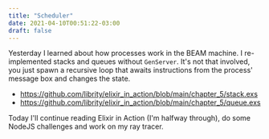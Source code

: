 ```yaml
---
title: "Scheduler"
date: 2021-04-10T00:51:22-03:00
draft: false
---
```


Yesterday I learned about how processes work in the BEAM machine.
I re-implemented stacks and queues without `GenServer`.
It's not that involved, you just spawn a recursive loop
that awaits instructions from the process' message box and changes the state.

- https://github.com/librity/elixir_in_action/blob/main/chapter_5/stack.exs
- https://github.com/librity/elixir_in_action/blob/main/chapter_5/queue.exs

Today I'll continue reading Elixir in Action (I'm halfway through),
do some NodeJS challenges and work on my ray tracer.
